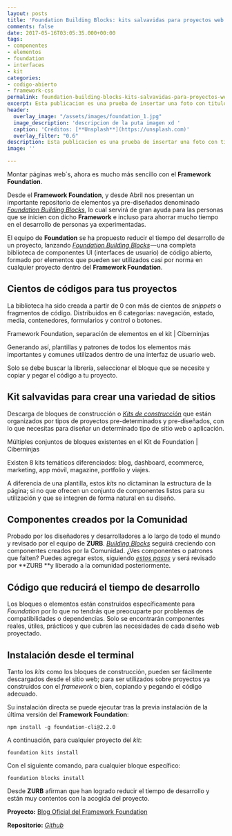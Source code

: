```yaml
---
layout: posts
title: 'Foundation Building Blocks: kits salvavidas para proyectos web'
comments: false
date: 2017-05-16T03:05:35.000+00:00
tags:
- componentes
- elementos
- foundation
- interfaces
- kit
categories:
- codigo-abierto
- framework-css
permalink: foundation-building-blocks-kits-salvavidas-para-proyectos-web
excerpt: Esta publicacion es una prueba de insertar una foto con titulo xd
header:
  overlay_image: "/assets/images/foundation_1.jpg"
  image_description: 'descripcion de la puta imagen xd '
  caption: 'Créditos: [**Unsplash**](https://unsplash.com)'
  overlay_filter: "0.6"
description: Esta publicacion es una prueba de insertar una foto con titulo xd
image: ''

---
```

Montar páginas web´s, ahora es mucho más sencillo con el **Framework Foundation**.

Desde el **Framework Foundation**, y desde Abril nos presentan un importante repositorio de elementos ya pre-diseñados denominado [_Foundation Building Blocks_](https://kutt.it/foundationblocks), lo cual servirá de gran ayuda para las personas que se inicien con dicho **Framework** e incluso para ahorrar mucho tiempo en el desarrollo de personas ya experimentadas.

El equipo de **Foundation** se ha propuesto reducir el tiempo del desarrollo de un proyecto, lanzando [_Foundation Building Blocks_](https://kutt.it/foundationblocks) — una completa biblioteca de componentes UI (interfaces de usuario) de código abierto, formado por elementos que pueden ser utilizados casi por norma en cualquier proyecto dentro del **Framework Foundation**.

## Cientos de códigos para tus proyectos

La biblioteca ha sido creada a partir de 0 con más de cientos de _snippets_ o fragmentos de código. Distribuidos en 6 categorías: navegación, estado, media, contenedores, formularios y control o botones.

Framework Foundation, separación de elementos en el kit | Ciberninjas

Generando así, plantillas y patrones de todos los elementos más importantes y comunes utilizados dentro de una interfaz de usuario web.

Solo se debe buscar la librería, seleccionar el bloque que se necesite y copiar y pegar el código a tu proyecto.

## Kit salvavidas para crear una variedad de sitios

Descarga de bloques de construcción o [_Kits de construcción_](https://kutt.it/foundationkits) que están organizados por tipos de proyectos pre-determinados y pre-diseñados, con lo que necesitas para diseñar un determinado tipo de sitio web o aplicación.

Múltiples conjuntos de bloques existentes en el Kit de Foundation | Ciberninjas

Existen 8 kits temáticos diferenciados: blog, dashboard, ecommerce, marketing, app móvil, magazine, portfolio y viajes.

A diferencia de una plantilla, estos _kits_ no dictaminan la estructura de la página; si no que ofrecen un conjunto de componentes listos para su utilización y que se integren de forma natural en su diseño.

## Componentes creados por la Comunidad

Probado por los diseñadores y desarrolladores a lo largo de todo el mundo y revisado por el equipo de **ZURB**. [_Building Blocks_](https://kutt.it/foundationblocks) seguirá creciendo con componentes creados por la Comunidad. ¿Ves componentes o patrones que falten? Puedes agregar estos, siguiendo [_estos pasos_](https://kutt.it/foundationuso) y será revisado por **ZURB **y liberado a la comunidad posteriormente.

## Código que reducirá el tiempo de desarrollo

Los bloques o elementos están construidos específicamente para _Foundation_ por lo que no tendrás que preocuparte por problemas de compatibilidades o dependencias. Solo se encontrarán componentes reales, útiles, prácticos y que cubren las necesidades de cada diseño web proyectado.

## Instalación desde el terminal

Tanto los _kits_ como los bloques de construcción, pueden ser fácilmente descargados desde el sitio web; para ser utilizados sobre proyectos ya construidos con el _framework_ o bien, copiando y pegando el código adecuado.

Su instalación directa se puede ejecutar tras la previa instalación de la última versión del **Framework Foundation**:

`npm install -g foundation-cli@2.2.0`

A continuación, para cualquier proyecto del _kit_:

`foundation kits install`

Con el siguiente comando, para cualquier bloque específico:

`foundation blocks install`

Desde **ZURB** afirman que han logrado reducir el tiempo de desarrollo y están muy contentos con la acogida del proyecto.

**Proyecto:** [Blog Oficial del Framework Foundation](https://kutt.it/foundationblocks)

**Repositorio:** [_Github_](https://kutt.it/foundationgithub)